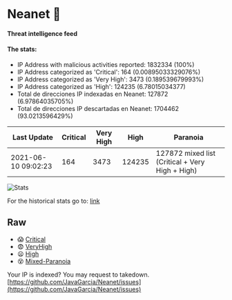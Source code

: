 # Neanet :hocho:
#### Threat intelligence feed
#### The stats:

- IP Address with malicious activities reported: 1832334 (100%)
- IP Address categorized as 'Critical':  164 (0.00895033329076%)
- IP Address categorized as 'Very High':  3473 (0.189539679993%)
- IP Address categorized as 'High':  124235 (6.78015034377)
- Total de direcciones IP indexadas en Neanet:  127872 (6.97864035705%)
- Total de direcciones IP descartadas en Neanet:  1704462 (93.0213596429%)

| Last Update | Critical | Very High | High | Paranoia |
| --- | --- | --- | --- | --- |
| 2021-06-10 09:02:23 | 164 | 3473 | 124235 | 127872 mixed list (Critical + Very High + High)|

![Stats](https://docs.google.com/spreadsheets/d/e/2PACX-1vSnaNMIXVabIpDJjufMlzH7poXnshF3mgd8Is1g9ytUEzVsP5my4Trn8f-xkoLLQ38xpL3HtmUexLo6/pubchart?oid=501124687&format=image)

For the historical stats go to: [link](/stats.csv)
## Raw
- :scream: [Critical](https://raw.githubusercontent.com/JavaGarcia/Neanet/master/blacklists/neanet_critical.txt)
- :fearful: [VeryHigh](https://raw.githubusercontent.com/JavaGarcia/Neanet/master/blacklists/neanet_veryHigh.txtt)
- :frowning: [High](https://raw.githubusercontent.com/JavaGarcia/Neanet/master/blacklists/neanet_high.txt)
- :dizzy_face: [Mixed-Paranoia](https://raw.githubusercontent.com/JavaGarcia/Neanet/master/blacklists/neanet_all.txt)


Your IP is indexed? You may request to takedown. [https://github.com/JavaGarcia/Neanet/issues](https://github.com/JavaGarcia/Neanet/issues)


























































































































































































































































































































































































































































































































































































































































































































































































































































































































































































































































































































































































































































































































































































































































































































































































































































































































































































































































































































































































































































































































































































































































































































































































































































































































































































































































































































































































































































































































































































































































































































































































































































































































































































































































































































































































































































































































































































































































































































































































































































































































































































































































































































































































































































































































































































































































































































































































































































































































































































































































































































































































































































































































































































































































































































































































































































































































































































































































































































































































































































































































































































































































































































































































































































































































































































































































































































































































































































































































































































































































































































